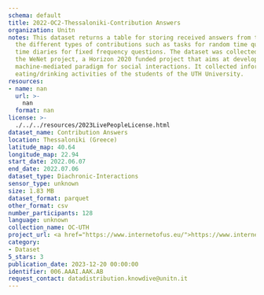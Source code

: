```yaml
---
schema: default
title: 2022-OC2-Thessaloniki-Contribution Answers
organization: Unitn
notes: This dataset returns a table for storing received answers from the user to
  the different types of contributions such as tasks for random time questions and
  time diaries for fixed frequency questions. The dataset was collected as part of
  the WeNet project, a Horizon 2020 funded project that aims at developing a diversity-aware,
  machine-mediated paradigm for social interactions. It collected information on the
  eating/drinking activities of the students of the UTH University.
resources:
- name: nan
  url: >-
    nan
  format: nan
license: >-
  ./../../resources/2023LivePeopleLicense.html
dataset_name: Contribution Answers
location: Thessaloniki (Greece)
latitude_map: 40.64
longitude_map: 22.94
start_date: 2022.06.07
end_date: 2022.07.06
dataset_type: Diachronic-Interactions
sensor_type: unknown
size: 1.83 MB
dataset_format: parquet
other_format: csv
number_participants: 128
language: unknown
collection_name: OC-UTH
project_url: <a href="https://www.internetofus.eu/">https://www.internetofus.eu/</a>
category:
- Dataset
5_stars: 3
publication_date: 2023-12-20 00:00:00
identifier: 006.AAAI.AAK.AB
request_contact: datadistribution.knowdive@unitn.it
---
```

